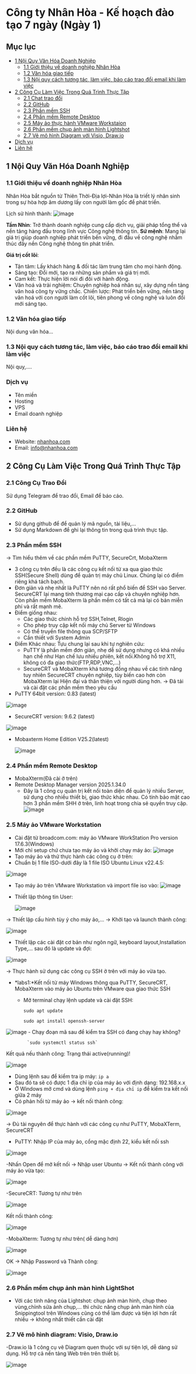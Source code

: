 # Công ty Nhân Hòa - Kế hoạch đào tạo 7 ngày (Ngày 1)

## Mục lục

- [1 Nội Quy Văn Hóa Doanh Nghiệp](#1-nội-quy-văn-hóa-doanh-nghiệp)
  - [1.1 Giới thiệu về doanh nghiệp Nhân Hòa](#11-giới-thiệu-về-doanh-nghiệp-nhân-hòa)
  - [1.2 Văn hóa giao tiếp](#12-văn-hóa-giao-tiếp)
  - [1.3 Nội quy cách tương tác, làm việc, báo cáo trao đổi email khi làm việc](#13-nội-quy-cách-tương-tác-làm-việc-báo-cáo-trao-đổi-email-khi-làm-việc)
- [2 Công Cụ Làm Việc Trong Quá Trình Thực Tập](#2-công-cụ-làm-việc-trong-quá-trình-thực-tập)
  - [2.1 Chat trao đổi](#21-công-cụ-trao-đổi)
  - [2.2 GitHub](#22-github)
  - [2.3 Phần mềm SSH](#23-phần-mềm-ssh)
  - [2.4 Phần mềm Remote Desktop](#24-phần-mềm-remote-desktop)
  - [2.5 Máy ảo thực hành VMware Workstaion](#25-máy-ảo-vmware-workstation)
  - [2.6 Phần mềm chụp ảnh màn hình Lightshot](#26-phần-mềm-chụp-ảnh-màn-hình-lightshot)
  - [2.7 Vẽ mô hình Diagram với Visio, Draw.io](#27-vẽ-mô-hình-diagram-visio-drawio)
- [Dịch vụ](#dịch-vụ)
- [Liên hệ](#liên-hệ)

## 1 Nội Quy Văn Hóa Doanh Nghiệp


### 1.1 Giới thiệu về doanh nghiệp Nhân Hòa
Nhân Hòa bắt nguồn từ Thiên Thời-Địa lợi-Nhân Hòa là triết lý nhân sinh trong sự hòa hợp âm dương lấy con người làm gốc để phát triển.

Lịch sử hình thành:
![image](https://github.com/user-attachments/assets/b6717721-f045-45e0-89dc-5d888ccb0241)

**Tầm Nhìn**:  Trở thành doanh nghiệp cung cấp dịch vụ, giải pháp tổng thể và nền tảng hàng đầu trong lĩnh vực Công nghệ thông tin.
**Sứ mệnh**: Mang lại giá trị giúp doanh nghiệp phát triển bền vững, đi đầu về công nghệ nhằm thúc đầy nền Công nghệ thông tin phát triển.

**Giá trị cốt lõi**:

- Tận tâm: Lấy khách hàng & đối tác làm trung tâm cho mọi hành động.
- Sáng tạo: Đổi mới, tạo ra những sản phẩm và giá trị mới.
- Cam kết: Thực hiện lời nói đi đôi với hành động.
- Văn hoá và trải nghiệm: Chuyên nghiệp hoá nhân sự, xây dựng nền tảng văn hoá công ty vững chắc.
Chiến lược: Phát triển bền vững, nền tảng văn hoá với con người làm cốt lõi, tiên phong về công nghệ và luôn đổi mới sáng tạo.


### 1.2 Văn hóa giao tiếp

Nội dung văn hóa...
### 1.3 Nội quy cách tương tác, làm việc, báo cáo trao đổi email khi làm việc

Nội quy,....

### Dịch vụ
- Tên miền
- Hosting
- VPS
- Email doanh nghiệp

### Liên hệ
- Website: [nhanhoa.com](https://nhanhoa.com)
- Email: info@nhanhoa.com
## 2 Công Cụ Làm Việc Trong Quá Trình Thực Tập

### 2.1 Công Cụ Trao Đổi
Sử dụng Telegram để trao đổi, Email để báo cáo.
### 2.2 GitHub
  - Sử dụng github để để quản lý mã nguồn, tài liệu,...
  - Sử dụng Markdown để ghi lại thông tin trong quá trình thực tập.
### 2.3 Phần mềm SSH
-> Tìm hiểu thêm về các phần mềm PuTTY, SecureCrt, MobaXterm
  - 3 công cụ trên đều là các công cụ kết nối từ xa qua giao thức SSH(Secure Shell) dùng để quản trị máy chủ Linux. Chúng lại có điểm riêng khá tách bạch.
  - Đơn giản và nhẹ nhất là PuTTY nên nó rất phổ biến để SSH vào Server. SecureCRT lại mang tính thương mại cao cấp và chuyên nghiệp hơn. Còn phần mềm MobaXterm là phần mềm có tất cả mà lại có bản miễn phí và rất mạnh mẽ.
  - Điểm giống nhau:
    - Các giao thức chính hỗ trợ SSH,Telnet, Rlogin
    - Cho phép truy cập kết nối máy chủ Server từ Windows
    - Có thể truyền file thông qua SCP/SFTP
    - Cần thiết với System Admin
  - Điểm Khác nhau:
    Tựu chung lại sau khi tự nghiên cứu:
      - PuTTY là phần mềm đơn giản, nhẹ dễ sử dụng nhưng có khá nhiều hạn chế như Hạn chế lưu nhiều phiên, kết nối.Không hỗ trợ X11, không có đa giao thức(FTP,RDP,VNC,...)  
      - SecureCRT và MobaXterm khá tương đồng nhau về các tính năng tuy nhiên SecureCRT chuyên nghiệp, tùy biến cao hơn còn MobaXterm lại Hiện đại và thân thiện với người dùng hơn.
-> Đã tải và cài đặt các phần mềm theo yêu cầu
  - PuTTY 64bit version: 0.83 (latest)
    
![image](https://github.com/user-attachments/assets/6e73e1c7-cf6c-47ec-80e0-a5be506a88d6)

  - SecureCRT version: 9.6.2 (latest)

![image](https://github.com/user-attachments/assets/fb1ba249-c020-4355-9ce4-20444f19bcb0)

    
  - Mobaxterm Home Edition V25.2(latest)

    ![image](https://github.com/user-attachments/assets/3dba6e2c-ebf0-413e-b967-b4d9b866dd15)

### 2.4 Phần mềm Remote Desktop
  - MobaXterm(Đã cài ở trên)
  - Remote Desktop Manager version 2025.1.34.0
    - Đây là 1 công cụ quản trị kết nối toàn diện để quản lý nhiều Server, sử dụng cho nhiều thiết bị, giao thức khác nhau. Có tính bảo mật cao hơn 3 phần mềm SHH ở trên, linh hoạt trong chia sẻ quyền truy cập.
    ![image](https://github.com/user-attachments/assets/1690fb1c-ac2b-4bf7-ba38-9a22e0882896)

### 2.5 Máy ảo VMware Workstation
  - Cài đặt từ broadcom.com: máy ảo VMware WorkStation Pro version 17.6.3(Windows) 
  - Mới chỉ setup chứ chưa tạo máy ảo và khởi chạy máy ảo:
![image](https://github.com/user-attachments/assets/4a99ab1c-2049-4d17-b52b-bf5c7045a33e)
  - Tạo máy ảo và thử thực hành các công cụ ở trên:
   - Chuẩn bị 1 file ISO-dưới đây là 1 file ISO Ubuntu Linux v22.4.5:
  
  ![image](https://github.com/user-attachments/assets/9f69864e-b24f-4f94-937e-265178ab008b)

  - Tạo máy ảo trên VMware Workstation và import file iso vào:
    ![image](https://github.com/user-attachments/assets/a442fb59-897d-4621-9747-53eb66365c64)

  - Thiết lập thông tin User:

    ![image](https://github.com/user-attachments/assets/6c2dd33a-9078-47c3-b852-d549665966cb)
    
  -> Thiết lập cấu hình tùy ý cho máy ảo,...
  -> Khởi tạo và launch thành công:

  ![image](https://github.com/user-attachments/assets/2710ad84-b159-4504-b158-a0a6adbfda48)

  - Thiết lập các cài đặt cơ bản như ngôn ngữ, keyboard layout,Installation Type,... sau đó là update và đợi:
    
![image](https://github.com/user-attachments/assets/aeaa3d4b-bd8e-4d91-86fe-7186ba85a1c4)

  -> Thực hành sử dụng các công cụ SSH ở trên với máy ảo vừa tạo.
  
  - *labs1:*Kết nối từ máy Windows thông qua PuTTY, SecureCRT, MobaXterm vào máy ảo Ubuntu trên VMware qua giao thức SSH 
    - Mở terminal chạy lệnh update và cài đặt SSH:

      `sudo apt update`
      
      `sudo apt install openssh-server`
      
![image](https://github.com/user-attachments/assets/2f41a5ad-cffd-4bb2-b667-70e48564c036)
    - Chạy đoạn mã sau để kiểm tra SSH có đang chạy hay không?
      
            `sudo systemctl status ssh`
  
  Kết quả nếu thành công: Trạng thái active(running)!
  
![image](https://github.com/user-attachments/assets/acc3636a-de93-47c2-bcde-722cff701aa0)


  - Dùng lệnh sau để kiểm tra ip máy:
      `ip a`
  - Sau đó ta sẽ có được 1 địa chỉ ip của máy ảo với định dạng: 192.168.x.x
  - Ở Windows mở cmd và dùng lệnh `ping + địa chỉ ip`  để kiểm tra kết nối giữa 2 máy   
  - Có phản hồi từ máy ảo -> kết nối thành công:
   
  ![image](https://github.com/user-attachments/assets/fd5ba2fc-52c2-4626-8f60-dc990c46e186)

  -> Đủ tài nguyên để thực hành với các công cụ như PuTTY, MobaXTerm, SecureCRT
  
  - PuTTY: Nhập IP của máy ảo, cổng mặc định 22, kiểu kết nối ssh

![image](https://github.com/user-attachments/assets/0013fd85-fdc0-49bd-9b60-1f9090c3fb2f)

  -Nhấn Open để mở kết nối -> Nhập user Ubuntu -> Kết nối thành công với máy ảo vừa tạo:

  ![image](https://github.com/user-attachments/assets/fc0bc27d-3b34-46ff-a629-9f0424ebb183)


  -SecureCRT: Tương tự như trên

![image](https://github.com/user-attachments/assets/c83e4782-5bdd-498c-b6e2-ea5888ffaf06)
 
  Kết nối thành công:

![image](https://github.com/user-attachments/assets/6c6a1d98-2383-47bf-a95a-3288f103da2b)


  -MobaXterm: Tương tự như trên( dễ dàng hơn)

  ![image](https://github.com/user-attachments/assets/1dcaa002-3c27-499a-bbb1-48d732311b56)


  OK -> Nhập Password và Thành công:

![image](https://github.com/user-attachments/assets/2b947210-f42c-4633-b538-ab2bd7483168)




### 2.6 Phần mềm chụp ảnh màn hình LightShot
  - Với các tính năng của Lightshot: chụp ảnh màn hình, chụp theo vùng,chỉnh sửa ảnh chụp,... thì chức năng chụp ảnh màn hình của Snippingtool
    trên Windows cũng có thể làm được và tiện lợi hơn rất nhiều -> không nhất thiết cần cài đặt
### 2.7 Vẽ mô hình diagram: Visio, Draw.io    
  -Draw.io là 1 công cụ vẽ Diagram quen thuộc với sự tiện lợi, dễ dàng sử dụng. Hỗ trợ cả nền tảng Web trên trên thiết bị.
  
![image](https://github.com/user-attachments/assets/9f53e7ca-84cd-41d3-97f4-f20ec38710a8)


